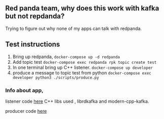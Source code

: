 
## Red panda team, why does this work with kafka but not repdanda? 

Trying to figure out why none of my apps can talk with redpanda.



## Test instructions

1. Bring up redpanda,
   `docker-compose up -d redpanda`
2. Add topic test
   `docker-compose exec redpanda rpk topic create test`
3. In one terminal bring up C++ listener.
   `docker-compose up developer`
4. produce a message to topic test from python
   `docker-compose exec developer python3 ./scripts/produce.py`


### Info about app,

listener code [here](./apps/main.cpp)
C++ libs used , librdkafka and modern-cpp-kafka.

producer code [here](./scripts/produce.py)





